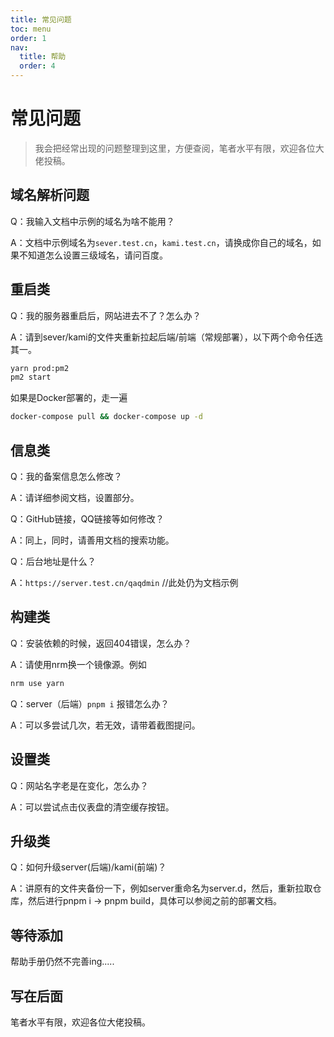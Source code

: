 ```yaml
---
title: 常见问题
toc: menu
order: 1
nav:
  title: 帮助
  order: 4
---
```

# 常见问题

> 我会把经常出现的问题整理到这里，方便查阅，笔者水平有限，欢迎各位大佬投稿。

## 域名解析问题

Q：我输入文档中示例的域名为啥不能用？

A：文档中示例域名为`sever.test.cn`，`kami.test.cn`，请换成你自己的域名，如果不知道怎么设置三级域名，请问百度。

## 重启类

Q：我的服务器重启后，网站进去不了？怎么办？

A：请到sever/kami的文件夹重新拉起后端/前端（常规部署），以下两个命令任选其一。

```bash
yarn prod:pm2  
pm2 start
```

如果是Docker部署的，走一遍

```bash
docker-compose pull && docker-compose up -d
```

## 信息类

Q：我的备案信息怎么修改？

A：请详细参阅文档，设置部分。

Q：GitHub链接，QQ链接等如何修改？

A：同上，同时，请善用文档的搜索功能。

Q：后台地址是什么？

A：`https://server.test.cn/qaqdmin`  //此处仍为文档示例

##  构建类

Q：安装依赖的时候，返回404错误，怎么办？

A：请使用nrm换一个镜像源。例如

```bash
nrm use yarn
```

Q：server（后端）`pnpm i` 报错怎么办？

A：可以多尝试几次，若无效，请带着截图提问。

## 设置类

Q：网站名字老是在变化，怎么办？

A：可以尝试点击仪表盘的清空缓存按钮。

## 升级类

Q：如何升级server(后端)/kami(前端)？

A：讲原有的文件夹备份一下，例如server重命名为server.d，然后，重新拉取仓库，然后进行pnpm i → pnpm build，具体可以参阅之前的部署文档。

## 等待添加

帮助手册仍然不完善ing.....

## 写在后面

笔者水平有限，欢迎各位大佬投稿。
